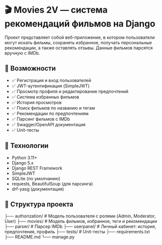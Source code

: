 # 🎬 Movies 2V — система рекомендаций фильмов на Django

Проект представляет собой веб-приложение, в котором пользователи могут искать фильмы, сохранять избранное, получать персональные рекомендации, а также оставлять отзывы. Данные фильмов парсятся вручную с IMDb.

## 🚀 Возможности

- ✅ Регистрация и вход пользователей
- ✅ JWT-аутентификация (SimpleJWT)
- ✅ Просмотр профиля и редактирование предпочтений
- ✅ Система избранных фильмов
- ✅ История просмотров
- ✅ Поиск фильмов по названию и тегам
- ✅ Рекомендации по предпочтениям
- ✅ Парсинг фильмов с IMDb
- ✅ Swagger/OpenAPI документация
- ✅ Unit-тесты

## 🧠 Технологии

- Python 3.11+
- Django 5.x
- Django REST Framework
- SimpleJWT
- SQLite (по умолчанию)
- requests, BeautifulSoup (для парсинга)
- drf-yasg (документация)

## 📂 Структура проекта
├── authorization/ # Модель пользователя с ролями (Admin, Moderator, User)
├── movies/ # Модель фильмов, избранное, теги и рекомендации
├── parser/ # Парсер IMDb
├── userpanel/ # Личный кабинет: история, предпочтения, профиль
├── tests/ # Unit-тесты
├── requirements.txt
├── README.md
└── manage.py

